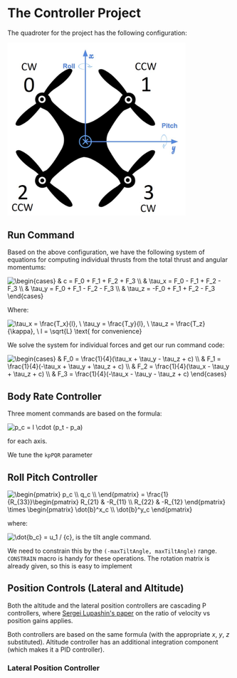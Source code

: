 # The Controller Project

The quadroter for the project has the following configuration:

<img src="drone.png" width=400 />

## Run Command

Based on the above configuration, we have the following system of equations for computing individual thrusts from the total thrust and angular momentums:

<img src="https://latex.codecogs.com/gif.latex?\begin{cases}&space;&&space;c&space;=&space;F_0&space;&plus;&space;F_1&space;&plus;&space;F_2&space;&plus;&space;F_3&space;\\&space;&&space;\tau_x&space;=&space;F_0&space;-&space;F_1&space;&plus;&space;F_2&space;-&space;F_3&space;\\&space;&&space;\tau_y&space;=&space;F_0&space;&plus;&space;F_1&space;-&space;F_2&space;-&space;F_3&space;\\&space;&&space;\tau_z&space;=&space;-F_0&space;&plus;&space;F_1&space;&plus;&space;F_2&space;-&space;F_3&space;\end{cases}" title="\begin{cases} & c = F_0 + F_1 + F_2 + F_3 \\ & \tau_x = F_0 - F_1 + F_2 - F_3 \\ & \tau_y = F_0 + F_1 - F_2 - F_3 \\ & \tau_z = -F_0 + F_1 + F_2 - F_3 \end{cases}" />

Where:

<img src="https://latex.codecogs.com/gif.latex?\tau_x&space;=&space;\frac{T_x}{l},&space;\&space;\tau_y&space;=&space;\frac{T_y}{l},&space;\&space;\tau_z&space;=&space;\frac{T_z}{\kappa},&space;\&space;l&space;=&space;\sqrt{L}&space;\text{&space;for&space;convenience}" title="\tau_x = \frac{T_x}{l}, \ \tau_y = \frac{T_y}{l}, \ \tau_z = \frac{T_z}{\kappa}, \ l = \sqrt{L} \text{ for convenience}" />

We solve the system for individual forces and get our run command code:

<img src="https://latex.codecogs.com/gif.latex?\begin{cases}&space;&&space;F_0&space;=&space;\frac{1}{4}(\tau_x&space;&plus;&space;\tau_y&space;-&space;\tau_z&space;&plus;&space;c)&space;\\&space;&&space;F_1&space;=&space;\frac{1}{4}(-\tau_x&space;&plus;&space;\tau_y&space;&plus;&space;\tau_z&space;&plus;&space;c)&space;\\&space;&&space;F_2&space;=&space;\frac{1}{4}(\tau_x&space;-&space;\tau_y&space;&plus;&space;\tau_z&space;&plus;&space;c)&space;\\&space;&&space;F_3&space;=&space;\frac{1}{4}(-\tau_x&space;-&space;\tau_y&space;-&space;\tau_z&space;&plus;&space;c)&space;\end{cases}" title="\begin{cases} & F_0 = \frac{1}{4}(\tau_x + \tau_y - \tau_z + c) \\ & F_1 = \frac{1}{4}(-\tau_x + \tau_y + \tau_z + c) \\ & F_2 = \frac{1}{4}(\tau_x - \tau_y + \tau_z + c) \\ & F_3 = \frac{1}{4}(-\tau_x - \tau_y - \tau_z + c) \end{cases}" />

## Body Rate Controller

Three moment commands are based on the formula:

<img src="https://latex.codecogs.com/gif.latex?p_c&space;=&space;I&space;\cdot&space;(p_t&space;-&space;p_a)" title="p_c = I \cdot (p_t - p_a)" />

for each axis.

We tune the `kpPQR` parameter

## Roll Pitch Controller

<img src="https://latex.codecogs.com/gif.latex?\begin{pmatrix}&space;p_c&space;\\&space;q_c&space;\\&space;\end{pmatrix}&space;=&space;\frac{1}{R_{33}}\begin{pmatrix}&space;R_{21}&space;&&space;-R_{11}&space;\\&space;R_{22}&space;&&space;-R_{12}&space;\end{pmatrix}&space;\times&space;\begin{pmatrix}&space;\dot{b}^x_c&space;\\&space;\dot{b}^y_c&space;\end{pmatrix}" title="\begin{pmatrix} p_c \\ q_c \\ \end{pmatrix} = \frac{1}{R_{33}}\begin{pmatrix} R_{21} & -R_{11} \\ R_{22} & -R_{12} \end{pmatrix} \times \begin{pmatrix} \dot{b}^x_c \\ \dot{b}^y_c \end{pmatrix}" />

where:

<img src="https://latex.codecogs.com/gif.latex?\dot{b_c}&space;=&space;u_1&space;/&space;{c}" title="\dot{b_c} = u_1 / {c}" />, is the tilt angle command.

We need to constrain this by the `(-maxTiltAngle, maxTiltAngle)` range. `CONSTRAIN` macro is handy for these operations. The rotation matrix is already given, so this is easy to implement

## Position Controls (Lateral and Altitude)

Both the altitude and the lateral position controllers are cascading P controllers, where [Sergei Lupashin's paper](https://www.overleaf.com/read/bgrkghpggnyc#/61023787/) on the ratio of velocity vs position gains applies.

Both controllers are based on the same formula (with the appropriate _x_, _y_, _z_ substituted). Altitude controller has an additional integration component (which makes it a PID controller).

### Lateral Position Controller

